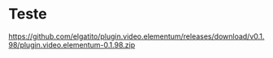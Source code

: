 # Teste
https://github.com/elgatito/plugin.video.elementum/releases/download/v0.1.98/plugin.video.elementum-0.1.98.zip
